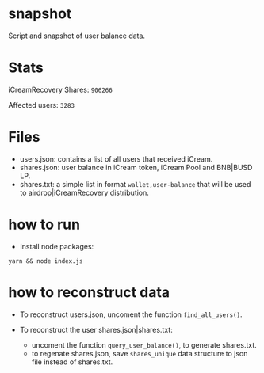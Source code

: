 # snapshot

Script and snapshot of user balance data.

# Stats

iCreamRecovery Shares: `906266`

Affected users: `3283`

# Files

- users.json: contains a list of all users that received iCream.
- shares.json: user balance in iCream token, iCream Pool and BNB|BUSD LP.
- shares.txt: a simple list in format `wallet,user-balance` that will be used to airdrop|iCreamRecovery distribution.  

# how to run

- Install node packages:
```
yarn && node index.js
```

# how to reconstruct data

- To reconstruct users.json, uncoment the function `find_all_users()`.

- To reconstruct the user shares.json|shares.txt:
  
  - uncoment the function `query_user_balance()`, to generate shares.txt.
  - to regenate shares.json, save `shares_unique` data structure to json file instead of shares.txt.
